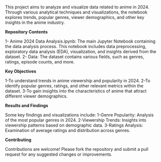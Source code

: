 This project aims to analyze and visualize data related to anime in 2024. Through various analytical techniques and visualizations, the notebook explores trends, popular genres, viewer demographics, and other key insights in the anime industry.

**Repository Contents**

1- Anime 2024 Data Analysis.ipynb: The main Jupyter Notebook containing the data analysis process. This notebook includes data preprocessing, exploratory data analysis (EDA), visualization, and insights derived from the dataset.
2- Data: The dataset contains various fields, such as genres, ratings, episode counts, and more.

**Key Objectives**

1-To understand trends in anime viewership and popularity in 2024.
2-To identify popular genres, ratings, and other relevant metrics within the dataset.
3-To gain insights into the characteristics of anime that attract different viewer demographics.

**Results and Findings**

Some key findings and visualizations include:
1-Genre Popularity: Analysis of the most popular genres in 2024.
2-Viewership Trends: Insights into viewership patterns based on demographic data.
3-Ratings Analysis: Examination of average ratings and distribution across genres.

**Contributing**

Contributions are welcome! Please fork the repository and submit a pull request for any suggested changes or improvements.
